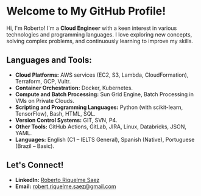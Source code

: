 # Welcome to My GitHub Profile!
Hi, I'm Roberto! I'm a **Cloud Engineer** with a keen interest in various technologies and programming languages. I love exploring new concepts, solving complex problems, and continuously learning to improve my skills. 

## Languages and Tools:
- **Cloud Platforms:** AWS services (EC2, S3, Lambda, CloudFormation), Terraform, GCP, Vultr.
- **Container Orchestration:** Docker, Kubernetes.
- **Compute and Batch Processing:** Sun Grid Engine, Batch Processing in VMs on Private Clouds.
- **Scripting and Programming Languages:** Python (with scikit-learn, TensorFlow), Bash, HTML, SQL.
- **Version Control Systems:** GIT, SVN, P4.
- **Other Tools:** GitHub Actions, GitLab, JIRA, Linux, Databricks, JSON, YAML.
- **Languages:** English (C1 – IELTS General), Spanish (Native), Portuguese (Brazil – Basic).

## Let's Connect!
- **LinkedIn:** [Roberto Riquelme Saez](https://www.linkedin.com/in/robertriquelmesaez)
- **Email:** robert.riquelme.saez@gmail.com
